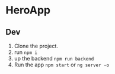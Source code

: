 # HeroApp

## Dev

1. Clone the project.
2. run ```npm i```
3. up the backend ```npm run backend```
4. Run the app ```npm start``` or ```ng server -o```
